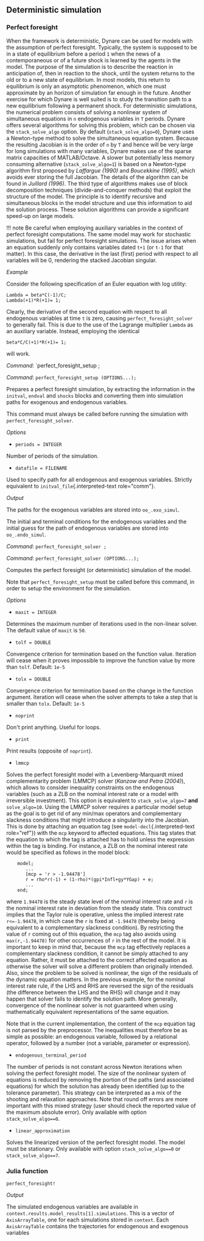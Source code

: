 ## Deterministic simulation

### Perfect foresight

When the framework is deterministic, Dynare can be used for models with
the assumption of perfect foresight. Typically, the system is supposed
to be in a state of equilibrium before a period `1` when the news of a
contemporaneous or of a future shock is learned by the agents in the
model. The purpose of the simulation is to describe the reaction in
anticipation of, then in reaction to the shock, until the system returns
to the old or to a new state of equilibrium. In most models, this return
to equilibrium is only an asymptotic phenomenon, which one must
approximate by an horizon of simulation far enough in the future.
Another exercise for which Dynare is well suited is to study the
transition path to a new equilibrium following a permanent shock. For
deterministic simulations, the numerical problem consists of solving a
nonlinear system of simultaneous equations in `n` endogenous variables
in `T` periods. Dynare offers several algorithms for solving this
problem, which can be chosen via the `stack_solve_algo` option. By
default (`stack_solve_algo=0`), Dynare uses a Newton-type method to
solve the simultaneous equation system. Because the resulting Jacobian
is in the order of `n` by `T` and hence will be very large for long
simulations with many variables, Dynare makes use of the sparse matrix
capacities of MATLAB/Octave. A slower but potentially less memory
consuming alternative (`stack_solve_algo=1`) is based on a Newton-type
algorithm first proposed by *Laffargue (1990)* and *Boucekkine (1995)*,
which avoids ever storing the full Jacobian. The details of the
algorithm can be found in *Juillard (1996)*. The third type of
algorithms makes use of block decomposition techniques
(divide-and-conquer methods) that exploit the structure of the model.
The principle is to identify recursive and simultaneous blocks in the
model structure and use this information to aid the solution process.
These solution algorithms can provide a significant speed-up on large
models.

!!! note
    Be careful when employing auxiliary variables in the context of perfect
    foresight computations. The same model may work for stochastic
    simulations, but fail for perfect foresight simulations. The issue
    arises when an equation suddenly only contains variables dated `t+1` (or
    `t-1` for that matter). In this case, the derivative in the last (first)
    period with respect to all variables will be 0, rendering the stacked
    Jacobian singular.

*Example*

Consider the following specification of an Euler equation with log
utility:

```
Lambda = beta*C(-1)/C;
Lambda(+1)*R(+1)= 1;
```

Clearly, the derivative of the second equation with respect to all
endogenous variables at time `t` is zero, causing
`perfect_foresight_solver` to generally fail. This is due to the use
of the Lagrange multiplier `Lambda` as an auxiliary variable. Instead,
employing the identical

```
beta*C/C(+1)*R(+1)= 1;
```

will work.

*Command*: `perfect_foresight_setup ;

*Command*: `perfect_foresight_setup (OPTIONS...);`

Prepares a perfect foresight simulation, by extracting the information
in the `initval`, `endval` and `shocks` blocks and converting them into
simulation paths for exogenous and endogenous variables.

This command must always be called before running the simulation with
`perfect_foresight_solver`.

*Options*

- `periods = INTEGER`

Number of periods of the simulation.

- `datafile = FILENAME`

Used to specify path for all endogenous and exogenous variables.
Strictly equivalent to `initval_file`{.interpreted-text role="comm"}.

*Output*

The paths for the exogenous variables are stored into `oo_.exo_simul`.

The initial and terminal conditions for the endogenous variables and the
initial guess for the path of endogenous variables are stored into
`oo_.endo_simul`.

*Command*: `perfect_foresight_solver ;`

*Command*: `perfect_foresight_solver (OPTIONS...);`

Computes the perfect foresight (or deterministic) simulation of the
model.

Note that `perfect_foresight_setup` must be called before this command,
in order to setup the environment for the simulation.

*Options*

- `maxit = INTEGER`

Determines the maximum number of iterations used in the non-linear
solver. The default value of `maxit` is `50`.

- `tolf = DOUBLE`

Convergence criterion for termination based on the function value.
Iteration will cease when it proves impossible to improve the function
value by more than `tolf`. Default: `1e-5`

- `tolx = DOUBLE`

Convergence criterion for termination based on the change in the
function argument. Iteration will cease when the solver attempts to take
a step that is smaller than `tolx`. Default: `1e-5`

- `noprint`

Don't print anything. Useful for loops.

- `print`

Print results (opposite of `noprint`).

- `lmmcp`

Solves the perfect foresight model with a Levenberg-Marquardt mixed
complementarity problem (LMMCP) solver (*Kanzow and Petra (2004)*),
which allows to consider inequality constraints on the endogenous
variables (such as a ZLB on the nominal interest rate or a model with
irreversible investment). This option is equivalent to
`stack_solve_algo=7` **and** `solve_algo=10`. Using the LMMCP solver
requires a particular model setup as the goal is to get rid of any
min/max operators and complementary slackness conditions that might
introduce a singularity into the Jacobian. This is done by attaching an
equation tag (see `model-decl`{.interpreted-text role="ref"}) with the
`mcp` keyword to affected equations. This tag states that the equation
to which the tag is attached has to hold unless the expression within
the tag is binding. For instance, a ZLB on the nominal interest rate
would be specified as follows in the model block:

```
    model;
       ...
       [mcp = 'r > -1.94478']
       r = rho*r(-1) + (1-rho)*(gpi*Infl+gy*YGap) + e;
       ...
    end;
```

where `1.94478` is the steady state level of the nominal interest rate
and `r` is the nominal interest rate in deviation from the steady state.
This construct implies that the Taylor rule is operative, unless the
implied interest rate `r<=-1.94478`, in which case the `r` is fixed at
`-1.94478` (thereby being equivalent to a complementary slackness
condition). By restricting the value of `r` coming out of this equation,
the `mcp` tag also avoids using `max(r,-1.94478)` for other occurrences
of `r` in the rest of the model. It is important to keep in mind that,
because the `mcp` tag effectively replaces a complementary slackness
condition, it cannot be simply attached to any equation. Rather, it must
be attached to the correct affected equation as otherwise the solver
will solve a different problem than originally intended. Also, since the
problem to be solved is nonlinear, the sign of the residuals of the
dynamic equation matters. In the previous example, for the nominal
interest rate rule, if the LHS and RHS are reversed the sign of the
residuals (the difference between the LHS and the RHS) will change and
it may happen that solver fails to identify the solution path. More
generally, convergence of the nonlinear solver is not guaranteed when
using mathematically equivalent representations of the same equation.

Note that in the current implementation, the content of the `mcp`
equation tag is not parsed by the preprocessor. The inequalities must
therefore be as simple as possible: an endogenous variable, followed by
a relational operator, followed by a number (not a variable, parameter
or expression).

- `endogenous_terminal_period`

The number of periods is not constant across Newton iterations when
solving the perfect foresight model. The size of the nonlinear system of
equations is reduced by removing the portion of the paths (and
associated equations) for which the solution has already been identified
(up to the tolerance parameter). This strategy can be interpreted as a
mix of the shooting and relaxation approaches. Note that round off
errors are more important with this mixed strategy (user should check
the reported value of the maximum absolute error). Only available with
option `stack_solve_algo==0`.

- `linear_approximation`

Solves the linearized version of the perfect foresight model. The model
must be stationary. Only available with option `stack_solve_algo==0` or
`stack_solve_algo==7`.

### Julia function
```@docs
perfect_foresight!
```

*Output*

The simulated endogenous variables are available in
`context.results.model_results[1].simulations`. This is a vector of
`AxisArrayTable`, one for each simulations stored in `context`. Each
`AxisArrayTable` contains the trajectories for endogenous and
exogenous variables


